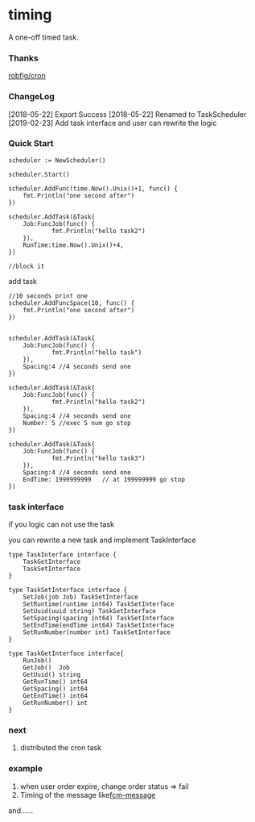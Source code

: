 # timing

A one-off timed task.

### Thanks

[robfig/cron](https://github.com/robfig/cron)

### ChangeLog

[2018-05-22]  Export Success
[2018-05-22]  Renamed to TaskScheduler
[2019-02-23]  Add task interface and user can rewrite the logic


### Quick Start

```
scheduler := NewScheduler()

scheduler.Start()

scheduler.AddFunc(time.Now().Unix()+1, func() {
	fmt.Println("one second after")
})

scheduler.AddTask(&Task{
	Job:FuncJob(func() {
    		fmt.Println("hello task2")
    }),
    RunTime:time.Now().Unix()+4,
})

//block it
```

add task
```
//10 seconds print one
scheduler.AddFuncSpace(10, func() {
	fmt.Println("one second after")
})


scheduler.AddTask(&Task{
	Job:FuncJob(func() {
    		fmt.Println("hello task")
    }),
    Spacing:4 //4 seconds send one
})

scheduler.AddTask(&Task{
	Job:FuncJob(func() {
    		fmt.Println("hello task2")
    }),
    Spacing:4 //4 seconds send one
    Number: 5 //exec 5 num go stop
})

scheduler.AddTask(&Task{
	Job:FuncJob(func() {
    		fmt.Println("hello task3")
    }),
    Spacing:4 //4 seconds send one
    EndTime: 1999999999   // at 199999999 go stop
})
```

### task interface

if you logic can not use the task

you can rewrite a new task and implement TaskInterface

```
type TaskInterface interface {
    TaskGetInterface
    TaskSetInterface
}

type TaskSetInterface interface {
    SetJob(job Job) TaskSetInterface
    SetRuntime(runtime int64) TaskSetInterface
    SetUuid(uuid string) TaskSetInterface
    SetSpacing(spacing int64) TaskSetInterface
    SetEndTime(endTime int64) TaskSetInterface
    SetRunNumber(number int) TaskSetInterface
}

type TaskGetInterface interface{
    RunJob()
    GetJob()  Job
    GetUuid() string
    GetRunTime() int64
    GetSpacing() int64
    GetEndTime() int64
    GetRunNumber() int
}
```

### next

1. distributed the cron task


### example

1. when user order expire, change order status => fail
2. Timing of the message like[fcm-message](https://github.com/lwl1989/TTTask)

and......